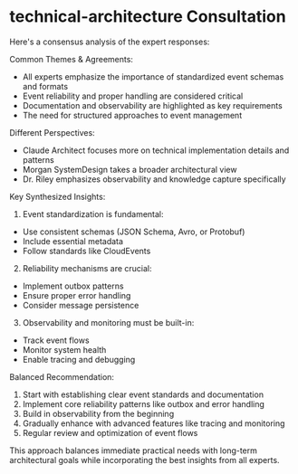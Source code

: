 # technical-architecture Consultation

Here's a consensus analysis of the expert responses:

Common Themes & Agreements:
- All experts emphasize the importance of standardized event schemas and formats
- Event reliability and proper handling are considered critical
- Documentation and observability are highlighted as key requirements
- The need for structured approaches to event management

Different Perspectives:
- Claude Architect focuses more on technical implementation details and patterns
- Morgan SystemDesign takes a broader architectural view
- Dr. Riley emphasizes observability and knowledge capture specifically

Key Synthesized Insights:
1. Event standardization is fundamental:
- Use consistent schemas (JSON Schema, Avro, or Protobuf)
- Include essential metadata
- Follow standards like CloudEvents

2. Reliability mechanisms are crucial:
- Implement outbox patterns
- Ensure proper error handling
- Consider message persistence

3. Observability and monitoring must be built-in:
- Track event flows
- Monitor system health
- Enable tracing and debugging

Balanced Recommendation:
1. Start with establishing clear event standards and documentation
2. Implement core reliability patterns like outbox and error handling
3. Build in observability from the beginning
4. Gradually enhance with advanced features like tracing and monitoring
5. Regular review and optimization of event flows

This approach balances immediate practical needs with long-term architectural goals while incorporating the best insights from all experts.
